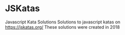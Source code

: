 # JSKatas
Javascript Kata Solutions
Solutions to javascript katas on https://jskatas.org/
These solutions were created in 2018
